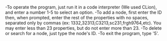 -To operate the program, just run it in a code interpreter (We used CLion), and enter a number 1-5 to select an option.
-To add a node, first enter the ID then, when prompted, enter the rest of the properties with no spaces, separated only by commas (ex: 1332,32313,C3213,sc231,frgh9764,etc). You may enter less than 23 properties, but do not enter more than 23.
-To delete or search for a node, just type the node's ID.
-To exit the program, type '5'.
